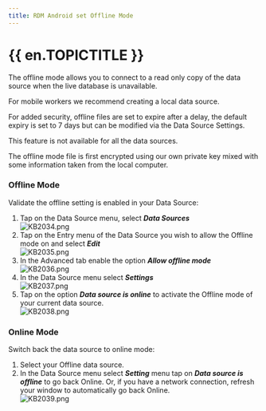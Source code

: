 ```yaml
---
title: RDM Android set Offline Mode
---
```

# {{ en.TOPICTITLE }}
The offline mode allows you to connect to a read only copy of the data source when the live database is unavailable.  

For mobile workers we recommend creating a local data source.  

For added security, offline files are set to expire after a delay, the default expiry is set to 7 days but can be modified via the Data Source Settings.  

This feature is not available for all the data sources.  

The offline mode file is first encrypted using our own private key mixed with some information taken from the local computer.  
### Offline Mode
Validate the offline setting is enabled in your Data Source:
1. Tap on the Data Source menu, select ***Data Sources***  
![KB2034.png](/img/en/kb/KB2034.png)
1. Tap on the Entry menu of the Data Source you wish to allow the Offline mode on and select ***Edit***  
![KB2035.png](/img/en/kb/KB2035.png)
1. In the Advanced tab enable the option ***Allow offline mode***  
![KB2036.png](/img/en/kb/KB2036.png)
1. In the Data Source menu select ***Settings***  
![KB2037.png](/img/en/kb/KB2037.png)
1. Tap on the option ***Data source is online*** to activate the Offline mode of your current data source.  
![KB2038.png](/img/en/kb/KB2038.png)
### Online Mode
Switch back the data source to online mode:
1. Select your Offline data source.
1. In the Data Source menu select ***Setting*** menu tap on ***Data source is offline*** to go back Online. Or, if you have a network connection, refresh your window to automatically go back Online.  
![KB2039.png](/img/en/kb/KB2039.png)
